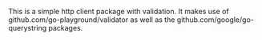 This is a simple http client package with validation.  It makes use of github.com/go-playground/validator as well as the github.com/google/go-querystring packages.

